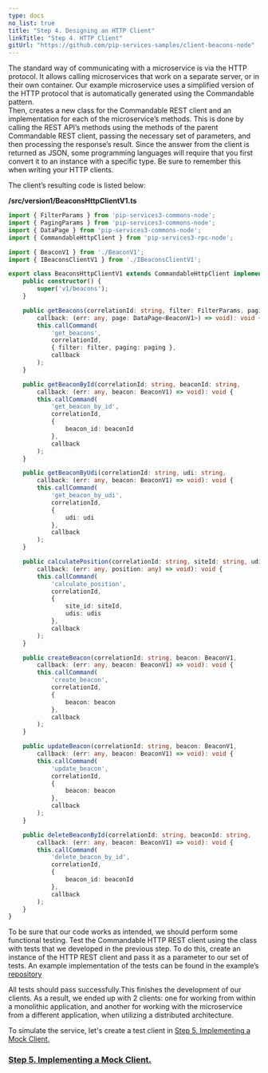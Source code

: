 ```yaml
---
type: docs
no_list: true
title: "Step 4. Designing an HTTP Client"
linkTitle: "Step 4. HTTP Client" 
gitUrl: "https://github.com/pip-services-samples/client-beacons-node"
---
```


The standard way of communicating with a microservice is via the HTTP protocol. It allows calling microservices that work on a separate server, or in their own container. Our example microservice uses a simplified version of the HTTP protocol that is automatically generated using the Commandable pattern.    
Then, creates a new class for the Commandable REST client and an implementation for each of the microservice’s methods. This is done by calling the REST API’s methods using the methods of the parent Commandable REST client, passing the necessary set of parameters, and then processing the response’s result. Since the answer from the client is returned as JSON, some programming languages will require that you first convert it to an instance with a specific type. Be sure to remember this when writing your HTTP clients.

The client’s resulting code is listed below:

**/src/version1/BeaconsHttpClientV1.ts**

```typescript
import { FilterParams } from 'pip-services3-commons-node';
import { PagingParams } from 'pip-services3-commons-node';
import { DataPage } from 'pip-services3-commons-node';
import { CommandableHttpClient } from 'pip-services3-rpc-node';

import { BeaconV1 } from './BeaconV1';
import { IBeaconsClientV1 } from './IBeaconsClientV1';

export class BeaconsHttpClientV1 extends CommandableHttpClient implements IBeaconsClientV1 {
    public constructor() {
        super('v1/beacons');
    }

    public getBeacons(correlationId: string, filter: FilterParams, paging: PagingParams,
        callback: (err: any, page: DataPage<BeaconV1>) => void): void {
        this.callCommand(
            'get_beacons',
            correlationId,
            { filter: filter, paging: paging },
            callback
        );
    }

    public getBeaconById(correlationId: string, beaconId: string,
        callback: (err: any, beacon: BeaconV1) => void): void {
        this.callCommand(
            'get_beacon_by_id',
            correlationId,
            {
                beacon_id: beaconId
            },
            callback
        );
    }

    public getBeaconByUdi(correlationId: string, udi: string,
        callback: (err: any, beacon: BeaconV1) => void): void {
        this.callCommand(
            'get_beacon_by_udi',
            correlationId,
            {
                udi: udi
            },
            callback
        );
    }

    public calculatePosition(correlationId: string, siteId: string, udis: string[], 
        callback: (err: any, position: any) => void): void {
        this.callCommand(
            'calculate_position',
            correlationId,
            {
                site_id: siteId,
                udis: udis
            },
            callback
        );    
    }

    public createBeacon(correlationId: string, beacon: BeaconV1,
        callback: (err: any, beacon: BeaconV1) => void): void {
        this.callCommand(
            'create_beacon',
            correlationId,
            {
                beacon: beacon
            },
            callback
        );
    }

    public updateBeacon(correlationId: string, beacon: BeaconV1,
        callback: (err: any, beacon: BeaconV1) => void): void {
        this.callCommand(
            'update_beacon',
            correlationId,
            {
                beacon: beacon
            },
            callback
        );    
    }

    public deleteBeaconById(correlationId: string, beaconId: string,
        callback: (err: any, beacon: BeaconV1) => void): void {
        this.callCommand(
            'delete_beacon_by_id',
            correlationId,
            {
                beacon_id: beaconId
            },
            callback
        );
    }
}
```

To be sure that our code works as intended, we should perform some functional testing. Test the Commandable HTTP REST client using the class with tests that we developed in the previous step. To do this, create an instance of the HTTP REST client and pass it as a parameter to our set of tests.
An example implementation of the tests can be found in the example’s [repository](https://github.com/pip-services-samples/client-beacons-node/blob/master/test/version1/BeaconsDirectClientV1.test.ts)

All tests should pass successfully.This finishes the development of our clients. As a result, we ended up with 2 clients: one for working from within a monolithic application, and another for working with the microservice from a different application, when utilizing a distributed architecture.

To simulate the service, let's create a test client in [Step 5. Implementing a Mock Client.](../step4)


<span class="hide-title-link">

### [Step 5. Implementing a Mock Client.](../step4)

</span>

